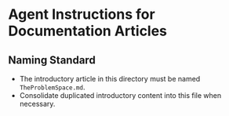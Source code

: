 # Agent Instructions for Documentation Articles

## Naming Standard

- The introductory article in this directory must be named `TheProblemSpace.md`.
- Consolidate duplicated introductory content into this file when necessary.
